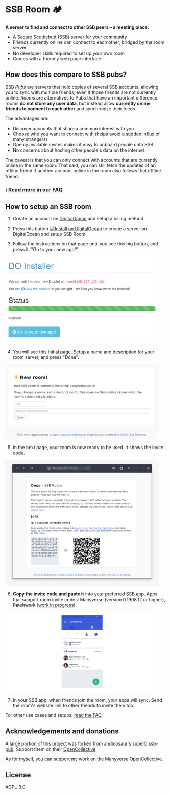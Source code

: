 # SSB Room 🏕

**A server to find and connect to other SSB peers – a meeting place.**

- A [Secure Scuttlebutt (SSB)](https://www.scuttlebutt.nz) server for your community
- Friends currently online can connect to each other, bridged by the room server
- No developer skills required to set up your own room
- Comes with a friendly web page interface

## How does this compare to SSB pubs?

SSB [*Pubs*](https://www.scuttlebutt.nz/concepts/pub) are servers that hold copies of several SSB accounts, allowing you to sync with multiple friends, even if those friends are not currently online. *Rooms* are alternatives to Pubs that have an important difference: rooms **do not store any user data**, but instead allow **currently online friends to connect to each other** and synchronize their feeds.

The advantages are:

- Discover accounts that share a common interest with you
- Choose who you want to connect with (helps avoid a sudden influx of many strangers)
- Openly available invites makes it easy to onboard people onto SSB
- No concerns about hosting other people's data on the internet

The caveat is that you can only connect with accounts that are currently online in the same room. That said, you can still fetch the updates of an offline friend if another account online in the room also follows that offline friend.

### ℹ️ [Read more in our FAQ](./FAQ.md)

## How to setup an SSB room

1. Create an account on [DigitalOcean](https://www.digitalocean.com/) and setup a billing method

2. Press this button [![Install on DigitalOcean](http://butt.nz/button.svg)](http://butt.nz/install?url=https://github.com/staltz/ssb-room) to create a server on DigitalOcean and setup SSB Room

3. Follow the instructions on that page until you see this big button, and press it. "Go to your new app!"

<img src="./screenshots/step-1.png" width="480">

4. You will see this initial page. Setup a name and description for your room server, and press "Done".

<img src="./screenshots/step-2.png" width="480">

5. In the next page, your room is now ready to be used. It shows the invite code.

<img src="./screenshots/ready.png" width="480">

6. **Copy the invite code and paste it** into your preferred SSB app. Apps that support room invite codes: Manyverse (version 0.1908.12 or higher), ~~Patchwork~~ ([work in progress](https://github.com/ssbc/patchwork/commits/rooms)).

<img src="./screenshots/rooms-manyverse.png" width="480">

7. In your SSB app, when friends join the room, your apps will sync. Send the room's website link to other friends to invite them too.

For other ️use cases and setups, [read the FAQ](./FAQ.md).

## Acknowledgements and donations

A large portion of this project was forked from ahdinosaur's superb [ssb-pub](https://github.com/ahdinosaur/ssb-pub). Support them on their [OpenCollective](https://opencollective.com/sunrise-choir).

As for myself, you can support my work on the [Manyverse OpenCollective](https://opencollective.com/manyverse).

## License

AGPL-3.0